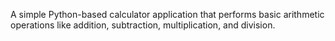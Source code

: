 A simple Python-based calculator application that performs basic arithmetic operations like addition, subtraction, multiplication, and division.
